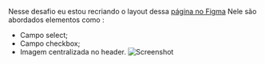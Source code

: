 Nesse desafio eu estou recriando o layout dessa [página no Figma]([https://www.genome.gov/](https://www.figma.com/file/hELVPrtuqd8Qg0kcvqdH8Q/Stage-03---Formul%C3%A1rio-avan%C3%A7ado-(Copy)?type=design&mode=design)https://www.figma.com/file/hELVPrtuqd8Qg0kcvqdH8Q/Stage-03---Formul%C3%A1rio-avan%C3%A7ado-(Copy)?type=design&mode=design)
Nele são abordados elementos como :
- Campo select;
- Campo checkbox;
- Imagem centralizada no header.
![Screenshot](https://imgur.com/nTQp7UP)
